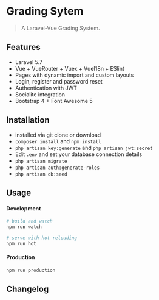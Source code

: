 # Grading Sytem
> A Laravel-Vue Grading System.

## Features

- Laravel 5.7 
- Vue + VueRouter + Vuex + VueI18n + ESlint
- Pages with dynamic import and custom layouts
- Login, register and password reset
- Authentication with JWT
- Socialite integration
- Bootstrap 4 + Font Awesome 5

## Installation

- installed via git clone or download
-  `composer install` and `npm install` 
- `php artisan key:generate` and `php artisan jwt:secret`
- Edit `.env` and set your database connection details
- `php artisan migrate`
- `php artisan auth:generate-roles`
- `php artisan db:seed`


## Usage

#### Development

```bash
# build and watch
npm run watch

# serve with hot reloading
npm run hot
```

#### Production

```bash
npm run production
```

## Changelog

